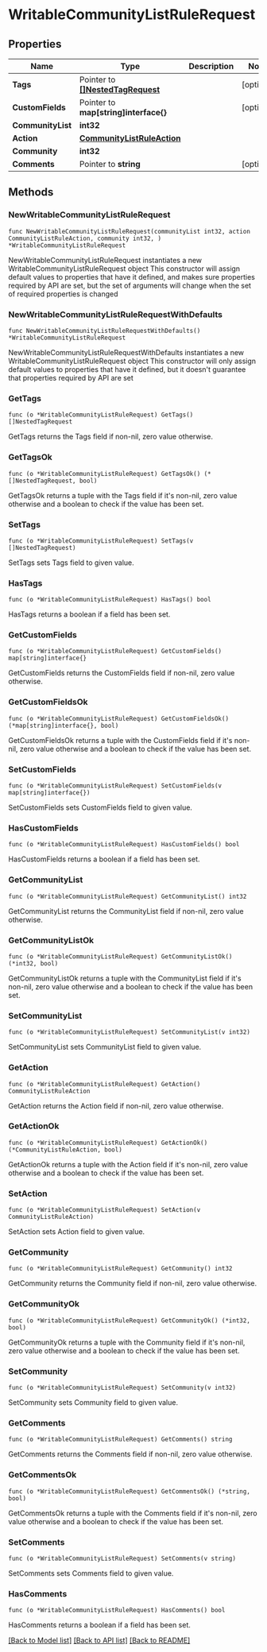 # WritableCommunityListRuleRequest

## Properties

Name | Type | Description | Notes
------------ | ------------- | ------------- | -------------
**Tags** | Pointer to [**[]NestedTagRequest**](NestedTagRequest.md) |  | [optional] 
**CustomFields** | Pointer to **map[string]interface{}** |  | [optional] 
**CommunityList** | **int32** |  | 
**Action** | [**CommunityListRuleAction**](CommunityListRuleAction.md) |  | 
**Community** | **int32** |  | 
**Comments** | Pointer to **string** |  | [optional] 

## Methods

### NewWritableCommunityListRuleRequest

`func NewWritableCommunityListRuleRequest(communityList int32, action CommunityListRuleAction, community int32, ) *WritableCommunityListRuleRequest`

NewWritableCommunityListRuleRequest instantiates a new WritableCommunityListRuleRequest object
This constructor will assign default values to properties that have it defined,
and makes sure properties required by API are set, but the set of arguments
will change when the set of required properties is changed

### NewWritableCommunityListRuleRequestWithDefaults

`func NewWritableCommunityListRuleRequestWithDefaults() *WritableCommunityListRuleRequest`

NewWritableCommunityListRuleRequestWithDefaults instantiates a new WritableCommunityListRuleRequest object
This constructor will only assign default values to properties that have it defined,
but it doesn't guarantee that properties required by API are set

### GetTags

`func (o *WritableCommunityListRuleRequest) GetTags() []NestedTagRequest`

GetTags returns the Tags field if non-nil, zero value otherwise.

### GetTagsOk

`func (o *WritableCommunityListRuleRequest) GetTagsOk() (*[]NestedTagRequest, bool)`

GetTagsOk returns a tuple with the Tags field if it's non-nil, zero value otherwise
and a boolean to check if the value has been set.

### SetTags

`func (o *WritableCommunityListRuleRequest) SetTags(v []NestedTagRequest)`

SetTags sets Tags field to given value.

### HasTags

`func (o *WritableCommunityListRuleRequest) HasTags() bool`

HasTags returns a boolean if a field has been set.

### GetCustomFields

`func (o *WritableCommunityListRuleRequest) GetCustomFields() map[string]interface{}`

GetCustomFields returns the CustomFields field if non-nil, zero value otherwise.

### GetCustomFieldsOk

`func (o *WritableCommunityListRuleRequest) GetCustomFieldsOk() (*map[string]interface{}, bool)`

GetCustomFieldsOk returns a tuple with the CustomFields field if it's non-nil, zero value otherwise
and a boolean to check if the value has been set.

### SetCustomFields

`func (o *WritableCommunityListRuleRequest) SetCustomFields(v map[string]interface{})`

SetCustomFields sets CustomFields field to given value.

### HasCustomFields

`func (o *WritableCommunityListRuleRequest) HasCustomFields() bool`

HasCustomFields returns a boolean if a field has been set.

### GetCommunityList

`func (o *WritableCommunityListRuleRequest) GetCommunityList() int32`

GetCommunityList returns the CommunityList field if non-nil, zero value otherwise.

### GetCommunityListOk

`func (o *WritableCommunityListRuleRequest) GetCommunityListOk() (*int32, bool)`

GetCommunityListOk returns a tuple with the CommunityList field if it's non-nil, zero value otherwise
and a boolean to check if the value has been set.

### SetCommunityList

`func (o *WritableCommunityListRuleRequest) SetCommunityList(v int32)`

SetCommunityList sets CommunityList field to given value.


### GetAction

`func (o *WritableCommunityListRuleRequest) GetAction() CommunityListRuleAction`

GetAction returns the Action field if non-nil, zero value otherwise.

### GetActionOk

`func (o *WritableCommunityListRuleRequest) GetActionOk() (*CommunityListRuleAction, bool)`

GetActionOk returns a tuple with the Action field if it's non-nil, zero value otherwise
and a boolean to check if the value has been set.

### SetAction

`func (o *WritableCommunityListRuleRequest) SetAction(v CommunityListRuleAction)`

SetAction sets Action field to given value.


### GetCommunity

`func (o *WritableCommunityListRuleRequest) GetCommunity() int32`

GetCommunity returns the Community field if non-nil, zero value otherwise.

### GetCommunityOk

`func (o *WritableCommunityListRuleRequest) GetCommunityOk() (*int32, bool)`

GetCommunityOk returns a tuple with the Community field if it's non-nil, zero value otherwise
and a boolean to check if the value has been set.

### SetCommunity

`func (o *WritableCommunityListRuleRequest) SetCommunity(v int32)`

SetCommunity sets Community field to given value.


### GetComments

`func (o *WritableCommunityListRuleRequest) GetComments() string`

GetComments returns the Comments field if non-nil, zero value otherwise.

### GetCommentsOk

`func (o *WritableCommunityListRuleRequest) GetCommentsOk() (*string, bool)`

GetCommentsOk returns a tuple with the Comments field if it's non-nil, zero value otherwise
and a boolean to check if the value has been set.

### SetComments

`func (o *WritableCommunityListRuleRequest) SetComments(v string)`

SetComments sets Comments field to given value.

### HasComments

`func (o *WritableCommunityListRuleRequest) HasComments() bool`

HasComments returns a boolean if a field has been set.


[[Back to Model list]](../README.md#documentation-for-models) [[Back to API list]](../README.md#documentation-for-api-endpoints) [[Back to README]](../README.md)


